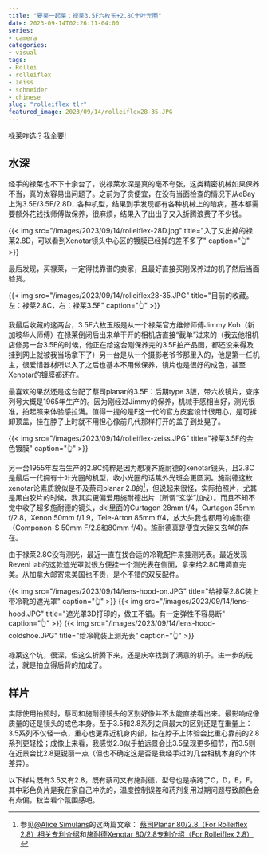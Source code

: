 ```yaml
---
title: "要莱一起莱：禄莱3.5F六枚玉+2.8C十叶光圈"
date: 2023-09-14T02:26:11-04:00
series:
- camera
categories:
- visual
tags:
- Rollei
- rolleiflex
- zeiss
- schneider
- chinese
slug: "rolleiflex tlr"
featured_image: 2023/09/14/rolleiflex28-35.JPG
---
```


禄莱咋选？我全要!
<!--more-->

## 水深

经手的禄莱也不下十余台了，说禄莱水深是真的毫不夸张，这类精密机械如果保养不当，真的太容易出问题了。之前为了贪便宜，在没有当面检查的情况下从eBay上淘3.5E/3.5F/2.8D…各种机型，结果到手发现都有各种机械上的暗病，基本都需要额外花钱找师傅做保养，很麻烦，结果入了出出了又入折腾浪费了不少钱。

{{< img src="/images/2023/09/14/rolleiflex-28D.jpg" title="入了又出掉的禄莱2.8D，可以看到Xenotar镜头中心区的镀膜已经掉的差不多了" caption="👆" >}}

最后发现，买禄莱，一定得找靠谱的卖家，且最好直接买刚保养过的机子然后当面验货。

{{< img src="/images/2023/09/14/rolleiflex28-35.JPG" title="目前的收藏。左：禄莱2.8C，右：禄莱3.5F" caption="👆" >}}

我最后收藏的这两台，3.5F六枚玉版是从一个禄莱官方维修师傅Jimmy Koh（新加坡华人师傅）在禄莱倒闭后出来单干开的相机店直接“截单”过来的（我去他相机店修另一台3.5E的时候，他正在给这台刚保养完的3.5F拍产品图，都还没来得及挂到网上就被我当场拿下了）另一台是从一个摄影老爷爷那里入的，他是第一任机主，很爱惜器材所以入了之后也基本不用做保养，镜片也是很好的成色，甚至Xenotar的镀膜都还在。

最喜欢的果然还是这台配了蔡司planar的3.5F：后期type 3版，带六枚镜片，查序列号大概是1965年生产的。因为刚经过Jimmy的保养，机械手感相当好，测光很准，拍起照来体验感拉满。值得一提的是F这一代的官方皮套设计很用心，是可拆卸顶盖，挂在脖子上时就不用担心像前几代那样打开的盖子到处晃了。

{{< img src="/images/2023/09/14/rolleiflex-zeiss.JPG" title="禄莱3.5F的金色镀膜" caption="👆" >}}

另一台1955年左右生产的2.8C纯粹是因为想凑齐施耐德的xenotar镜头，且2.8C是最后一代拥有十叶光圈的机型，收小光圈的话焦外光斑会更圆润。施耐德这枚xenotar论素质貌似是不及蔡司planar 2.8的[^1]，但说起来很怪，实际拍照片，尤其是黑白胶片的时候，我其实更偏爱用施耐德出片（所谓“玄学”加成）。而且不知不觉中收了超多施耐德的镜头，dkl里面的Curtagon 28mm f/4，Curtagon 35mm f/2.8，Xenon 50mm f/1.9，Tele-Arton 85mm f/4，放大头我也都用的施耐德（Componon-S 50mm F/2.8和80mm f/4）。施耐德真是便宜大碗又玄学的存在。

由于禄莱2.8C没有测光，最近一直在找合适的冷靴配件来挂测光表。最近发现Reveni lab的这款遮光罩就很方便挂一个测光表在侧面，拿来给2.8C用简直完美。从加拿大邮寄来美国也不贵，是个不错的双反配件。

{{< img src="/images/2023/09/14/lens-hood-on.JPG" title="给禄莱2.8C装上带冷靴的遮光罩" caption="👆" >}}
{{< img src="/images/2023/09/14/lens-hood.JPG" title="遮光罩3D打印的，做工不错。有一定弹性不容易断" caption="👆" >}}
{{< img src="/images/2023/09/14/lens-hood-coldshoe.JPG" title="给冷靴装上测光表" caption="👆" >}}

禄莱这个坑，很深，但这么折腾下来，还是庆幸找到了满意的机子。进一步的玩法，就是拍立得后背的加成了。

[^1]: 参见[@Alice Simulans](https://www.zhihu.com/people/alice-simulans-36)的这两篇文章： [蔡司Planar 80/2.8（For Rolleiflex 2.8）相关专利介绍](https://mp.weixin.qq.com/s/O_IIU4ogb9TQSV8qFhgcng)和[施耐德Xenotar 80/2.8专利介绍（For Rolleiflex 2.8）](https://mp.weixin.qq.com/s/Dm8vjtjoeoWC_0J-gnhp1w)

## 样片

实际使用拍照时，蔡司和施耐德镜头的区别好像并不太能直接看出来。最影响成像质量的还是镜头的成色本身。至于3.5和2.8系列之间最大的区别还是在重量上：3.5系列不仅轻一点，重心也更靠近机身内部，挂在脖子上体验会比重心靠前的2.8系列更轻松；成像上来看，我感觉2.8似乎拍远景会比3.5呈现更多细节，而3.5则在近景会比2.8更锐丽一点（但也不确定这是否是我经手过的几台相机本身的个体差异）。

以下样片既有3.5又有2.8，既有蔡司又有施耐德，型号也是横跨了C，D，E，F。其中彩色负片是我在家自己冲洗的，温度控制误差和药剂复用过期问题导致颜色会有点偏，权当看个氛围感吧。